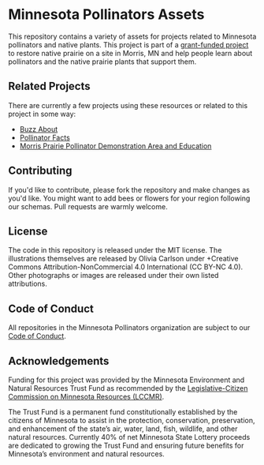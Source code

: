 # Minnesota Pollinators Assets

This repository contains a variety of assets for projects related to Minnesota pollinators and native plants.
This project is part of a [grant-funded project](https://wcroc.cfans.umn.edu/restoring-native-prairie) to restore native prairie on a site in Morris, MN
and help people learn about pollinators and the native prairie plants that support them. 

## Related Projects

There are currently a few projects using these resources or related to this project in some way:

- [Buzz About](https://github.com/mn-pollinators/buzz-about)
- [Pollinator Facts](https://github.com/mn-pollinators/pollinator-facts)
- [Morris Prairie Pollinator Demonstration Area and Education](https://wcroc.cfans.umn.edu/restoring-native-prairie)

## Contributing

If you'd like to contribute, please fork the repository and make changes as
you'd like. You might want to add bees or flowers for your region following our schemas. Pull requests are warmly welcome.

## License

The code in this repository is released under the MIT license. The illustrations themselves are released by Olivia Carlson under +Creative Commons Attribution-NonCommercial 4.0 International (CC BY-NC 4.0). Other photographs or images are released under their own listed attributions.

## Code of Conduct

All repositories in the Minnesota Pollinators organization are subject to our [Code of Conduct](https://github.com/mn-pollinators/code-of-conduct/blob/master/CODE_OF_CONDUCT.md).


## Acknowledgements

Funding for this project was provided by the Minnesota Environment and Natural Resources Trust
Fund as recommended by the [Legislative-Citizen Commission on Minnesota Resources (LCCMR)](https://www.lccmr.leg.mn/).

The Trust Fund is a permanent fund constitutionally established by the citizens of Minnesota to
assist in the protection, conservation, preservation, and enhancement of the state’s air, water, land,
fish, wildlife, and other natural resources.
Currently 40% of net Minnesota State Lottery proceeds are dedicated to growing the Trust Fund
and ensuring future benefits for Minnesota’s environment and natural resources.
